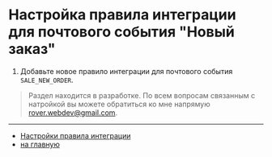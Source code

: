# Настройка правила интеграции для почтового события "Новый заказ"

1. Добавьте новое правило интеграции для почтового события `SALE_NEW_ORDER`.

> Раздел находится в разработке. По всем вопросам связанным с натройкой вы можете обратиться ко мне напрямую rover.webdev@gmail.com.

---
* [Настройки правила интеграции](../update.md)
* [на главную](../../../README.MD)